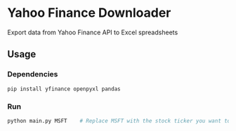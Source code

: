 # Yahoo Finance Downloader
Export data from Yahoo Finance API to Excel spreadsheets

## Usage
### Dependencies
```
pip install yfinance openpyxl pandas
```
### Run
```bash
python main.py MSFT    # Replace MSFT with the stock ticker you want to download
```
